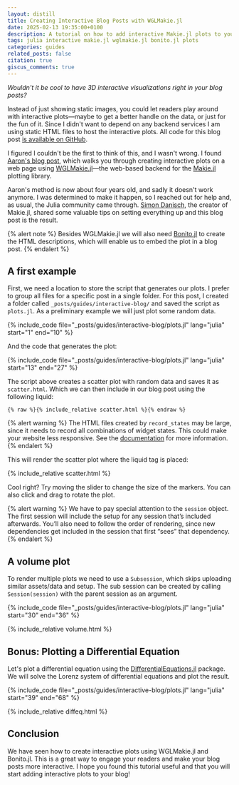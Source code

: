 ```yaml
---
layout: distill
title: Creating Interactive Blog Posts with WGLMakie.jl
date: 2025-02-13 19:35:00+0100
description: A tutorial on how to add interactive Makie.jl plots to your blog
tags: julia interactive makie.jl wglmakie.jl bonito.jl plots
categories: guides
related_posts: false
citation: true
giscus_comments: true
---
```


*Wouldn't it be cool to have 3D interactive visualizations right in your blog posts?*

Instead of just showing static images, you could let readers play around with interactive 
plots—maybe to get a better handle on the data, or just for the fun of it. Since I 
didn't want to depend on any backend services I am using static HTML files to host the 
interactive plots. All code for this blog post 
[is available on GitHub](https://github.com/langestefan/langestefan.github.io/tree/main/_posts/guides/interactive-blog).

I figured I couldn't be the first to think of this, and I wasn't wrong. I found 
[Aaron's blog post](https://aarontrowbridge.github.io/posts/interactive-julia-plotting/), 
which walks you through creating interactive plots on a web page using 
[WGLMakie.jl](https://github.com/MakieOrg/Makie.jl/tree/master/WGLMakie)—the web-based 
backend for the [Makie.jl](https://docs.makie.org/stable/) plotting library.

Aaron's method is now about four years old, and sadly it doesn't work anymore. I was 
determined to make it happen, so I reached out for help and, as usual, the Julia 
community came through. 
[Simon Danisch](https://discourse.julialang.org/t/exporting-figures-to-static-html/125896/16?u=langestefan), 
the creator of Makie.jl, shared some valuable tips on setting everything up and this blog 
post is the result.

{% alert note %}
Besides WGLMakie.jl we will also need <a href="https://github.com/SimonDanisch/Bonito.jl">Bonito.jl</a>
to create the HTML descriptions, which will enable us to embed the plot in a blog post.
{% endalert %}

## A first example

First, we need a location to store the script that generates our plots. I prefer to 
group all files for a specific post in a single folder. For this post, I created a 
folder called `_posts/guides/interactive-blog/` and saved the script as `plots.jl`. As
a preliminary example we will just plot some random data.

{% include_code file="_posts/guides/interactive-blog/plots.jl" lang="julia" start="1" end="10" %}

And the code that generates the plot:

{% include_code file="_posts/guides/interactive-blog/plots.jl" lang="julia" start="13" end="27" %}

The script above creates a scatter plot with random data and saves it as `scatter.html`.
Which we can then include in our blog post using the following liquid:
```liquid
{% raw %}{% include_relative scatter.html %}{% endraw %}
```

{% alert warning %}
The HTML files created by `record_states` may be large, since it needs to record all 
combinations of widget states. This could make your website less responsive. See the
<a href="https://simondanisch.github.io/Bonito.jl/stable/api.html#Bonito.record_states-Tuple%7BSession,%20Hyperscript.Node%7D">documentation</a> for more information.
{% endalert %}

This will render the scatter plot where the liquid tag is placed:

{% include_relative scatter.html %}

Cool right? Try moving the slider to change the size of the markers. You can also
click and drag to rotate the plot.

{% alert warning %}
We have to pay special attention to the `session` object. The first session will include 
the setup for any session that’s included afterwards. You’ll also need to follow  the 
order of rendering, since new dependencies get included in the session that first “sees” 
that dependency.
{% endalert %}

## A volume plot

To render multiple plots we need to use a `Subsession`, which skips uploading similar 
assets/data and setup. The sub session can be created by calling `Session(session)` with
the parent session as an argument.

{% include_code file="_posts/guides/interactive-blog/plots.jl" lang="julia" start="30" end="36" %}

{% include_relative volume.html %}

## Bonus: Plotting a Differential Equation

Let's plot a differential equation using the [DifferentialEquations.jl](https://docs.sciml.ai/DiffEqDocs/stable/) 
package. We will solve the Lorenz system of differential equations and plot the result.

{% include_code file="_posts/guides/interactive-blog/plots.jl" lang="julia" start="39" end="68" %}

{% include_relative diffeq.html %}

## Conclusion

We have seen how to create interactive plots using WGLMakie.jl and Bonito.jl. This is a
great way to engage your readers and make your blog posts more interactive. I hope you
found this tutorial useful and that you will start adding interactive plots to your blog!